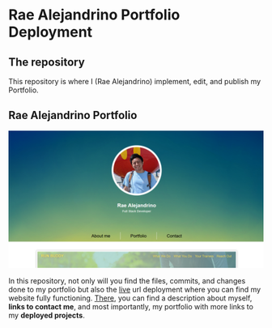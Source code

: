 # Rae Alejandrino Portfolio Deployment

## The repository
This repository is where I (Rae Alejandrino) implement, edit, and publish my Portfolio.  

## Rae Alejandrino Portfolio
<img src="./assets/images/readmepicture.png" title="Portfolio Homepage" alt="Portfolio Homepage">

In this repository, not only will you find the files, commits, and changes done to my portfolio but also the <a href="https://raealejandrino.github.io/Portfolio/">live</a> url deployment where you can find my website fully functioning. <a href="https://raealejandrino.github.io/Portfolio/"> There</a>, you can find a description about myself, **links to contact me**, and most importantly, my portfolio with more links to my **deployed projects**.
